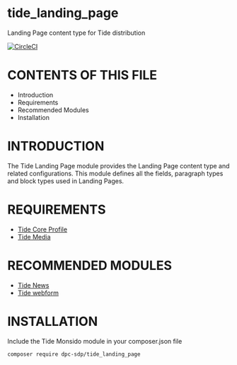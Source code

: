 # tide_landing_page
Landing Page content type for Tide distribution

[![CircleCI](https://circleci.com/gh/dpc-sdp/tide_landing_page.svg?style=svg&circle-token=17df9218f8ba3a997ba21d02ecbbe94c8d386796)](https://circleci.com/gh/dpc-sdp/tide_landing_page)

# CONTENTS OF THIS FILE

* Introduction
* Requirements
* Recommended Modules
* Installation

# INTRODUCTION
The Tide Landing Page module provides the Landing Page content type and related configurations.
This module defines all the fields, paragraph types and block types used in Landing Pages.

# REQUIREMENTS
* [Tide Core Profile](https://github.com/dpc-sdp/tide)
* [Tide Media](https://github.com/dpc-sdp/tide_media)

# RECOMMENDED MODULES
* [Tide News](https://github.com/dpc-sdp/tide_news)
* [Tide webform](https://github.com/dpc-sdp/tide_webform)

# INSTALLATION
Include the Tide Monsido module in your composer.json file
```bash
composer require dpc-sdp/tide_landing_page
```

